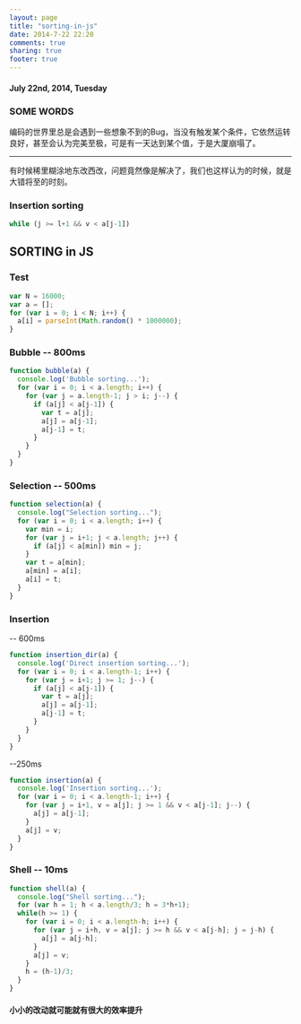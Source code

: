 ```yaml
---
layout: page
title: "sorting-in-js"
date: 2014-7-22 22:20
comments: true
sharing: true
footer: true
---
```


#### July 22nd, 2014, Tuesday

### SOME WORDS

编码的世界里总是会遇到一些想象不到的Bug，当没有触发某个条件，它依然运转良好，甚至会认为完美至极，可是有一天达到某个值，于是大厦崩塌了。


----------

有时候稀里糊涂地东改西改，问题竟然像是解决了，我们也这样认为的时候，就是大错将至的时刻。

### Insertion sorting

```js
while (j >= l+1 && v < a[j-1])
```

## SORTING in JS

### Test

```javascript
var N = 16000;
var a = [];
for (var i = 0; i < N; i++) {
  a[i] = parseInt(Math.random() * 1000000);
}
```

### Bubble -- 800ms

```javascript
function bubble(a) {
  console.log('Bubble sorting...');
  for (var i = 0; i < a.length; i++) {
    for (var j = a.length-1; j > i; j--) {
      if (a[j] < a[j-1]) {
        var t = a[j];
        a[j] = a[j-1];
        a[j-1] = t;
      }
    }
  }
}
```

### Selection  -- 500ms

```javascript
function selection(a) {
  console.log("Selection sorting...");
  for (var i = 0; i < a.length; i++) {
    var min = i;
    for (var j = i+1; j < a.length; j++) {
      if (a[j] < a[min]) min = j;
    }
    var t = a[min];
    a[min] = a[i];
    a[i] = t;
  }
}
```

### Insertion

-- 600ms

```javascript
function insertion_dir(a) {
  console.log('Direct insertion sorting...');
  for (var i = 0; i < a.length-1; i++) {
    for (var j = i+1; j >= 1; j--) {
      if (a[j] < a[j-1]) {
        var t = a[j];
        a[j] = a[j-1];
        a[j-1] = t;
      }
    }
  }
}
```

--250ms

```javascript
function insertion(a) {
  console.log('Insertion sorting...');
  for (var i = 0; i < a.length-1; i++) {
    for (var j = i+1, v = a[j]; j >= 1 && v < a[j-1]; j--) {
      a[j] = a[j-1];
    }
    a[j] = v;
  }
}
```

### Shell  -- 10ms

```javascript
function shell(a) {
  console.log("Shell sorting...");
  for (var h = 1; h < a.length/3; h = 3*h+1);
  while(h >= 1) {
    for (var i = 0; i < a.length-h; i++) {
      for (var j = i+h, v = a[j]; j >= h && v < a[j-h]; j = j-h) {
        a[j] = a[j-h];
      }
      a[j] = v;
    }
    h = (h-1)/3;
  }
}
```

#### 小小的改动就可能就有很大的效率提升
